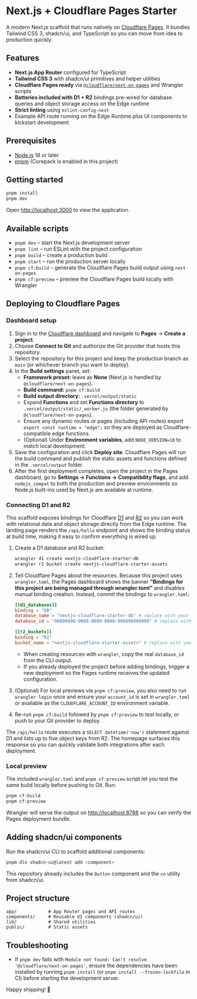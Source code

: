 # Next.js + Cloudflare Pages Starter

A modern Next.js scaffold that runs natively on [Cloudflare Pages](https://developers.cloudflare.com/pages/). It bundles Tailwind CSS 3, shadcn/ui, and TypeScript so you can move from idea to production quickly.

## Features

- **Next.js App Router** configured for TypeScript
- **Tailwind CSS 3** with shadcn/ui primitives and helper utilities
- **Cloudflare Pages ready** via [`@cloudflare/next-on-pages`](https://github.com/cloudflare/next-on-pages) and Wrangler scripts
- **Batteries included with D1 + R2** bindings pre-wired for database queries and object storage access on the Edge runtime
- **Strict linting** using `eslint-config-next`
- Example API route running on the Edge Runtime plus UI components to kickstart development

## Prerequisites

- [Node.js](https://nodejs.org/) 18 or later
- [pnpm](https://pnpm.io/) (Corepack is enabled in this project)

## Getting started

```bash
pnpm install
pnpm dev
```

Open <http://localhost:3000> to view the application.

## Available scripts

- `pnpm dev` – start the Next.js development server
- `pnpm lint` – run ESLint with the project configuration
- `pnpm build` – create a production build
- `pnpm start` – run the production server locally
- `pnpm cf:build` – generate the Cloudflare Pages build output using `next-on-pages`
- `pnpm cf:preview` – preview the Cloudflare Pages build locally with Wrangler

## Deploying to Cloudflare Pages

### Dashboard setup

1. Sign in to the [Cloudflare dashboard](https://dash.cloudflare.com/) and navigate to **Pages** → **Create a project**.
2. Choose **Connect to Git** and authorize the Git provider that hosts this repository.
3. Select the repository for this project and keep the production branch as `main` (or whichever branch you want to deploy).
4. In the **Build settings** panel, set:
   - **Framework preset:** leave as **None** (Next.js is handled by `@cloudflare/next-on-pages`).
   - **Build command:** `pnpm cf:build`
   - **Build output directory:** `.vercel/output/static`
   - Expand **Functions** and set **Functions directory** to `.vercel/output/static/_worker.js` (the folder generated by `@cloudflare/next-on-pages`).
   - Ensure any dynamic routes or pages (including API routes) export `export const runtime = "edge";` so they are deployed as Cloudflare-compatible edge functions.
   - (Optional) Under **Environment variables**, add `NODE_VERSION=18` to match local development.
5. Save the configuration and click **Deploy site**. Cloudflare Pages will run the build command and publish the static assets and functions defined in the `.vercel/output` folder.
6. After the first deployment completes, open the project in the Pages dashboard, go to **Settings → Functions → Compatibility flags**, and add `nodejs_compat` to both the production and preview environments so Node.js built-ins used by Next.js are available at runtime.

### Connecting D1 and R2

This scaffold exposes bindings for Cloudflare [D1](https://developers.cloudflare.com/d1/) and [R2](https://developers.cloudflare.com/r2/) so you can work with relational data and object storage directly from the Edge runtime. The landing page renders the `/api/hello` endpoint and shows the binding status at build time, making it easy to confirm everything is wired up.

1. Create a D1 database and R2 bucket:

   ```bash
   wrangler d1 create nextjs-cloudflare-starter-db
   wrangler r2 bucket create nextjs-cloudflare-starter-assets
   ```

2. Tell Cloudflare Pages about the resources. Because this project uses `wrangler.toml`, the Pages dashboard shows the banner **“Bindings for this project are being managed through wrangler.toml”** and disables manual binding creation. Instead, commit the bindings to `wrangler.toml`:

   ```toml
   [[d1_databases]]
   binding = "DB"
   database_name = "nextjs-cloudflare-starter-db" # replace with your database name
   database_id = "00000000-0000-0000-0000-000000000000" # replace with your database ID

   [[r2_buckets]]
   binding = "R2"
   bucket_name = "nextjs-cloudflare-starter-assets" # replace with your bucket name
   ```

   - When creating resources with `wrangler`, copy the real `database_id` from the CLI output.
   - If you already deployed the project before adding bindings, trigger a new deployment so the Pages runtime receives the updated configuration.
3. (Optional) For local previews via `pnpm cf:preview`, you also need to run `wrangler login` once and ensure your `account_id` is set in `wrangler.toml` or available as the `CLOUDFLARE_ACCOUNT_ID` environment variable.
4. Re-run `pnpm cf:build` followed by `pnpm cf:preview` to test locally, or push to your Git provider to deploy.

The `/api/hello` route executes a `SELECT datetime('now')` statement against D1 and lists up to five object keys from R2. The homepage surfaces this response so you can quickly validate both integrations after each deployment.

### Local preview

The included `wrangler.toml` and `pnpm cf:preview` script let you test the same build locally before pushing to Git. Run:

```bash
pnpm cf:build
pnpm cf:preview
```

Wrangler will serve the output on <http://localhost:8788> so you can verify the Pages deployment bundle.

## Adding shadcn/ui components

Run the shadcn/ui CLI to scaffold additional components:

```bash
pnpm dlx shadcn-ui@latest add <component>
```

This repository already includes the `Button` component and the `cn` utility from shadcn/ui.

## Project structure

```
app/            # App Router pages and API routes
components/     # Reusable UI components (shadcn/ui)
lib/            # Shared utilities
public/         # Static assets
```

## Troubleshooting

- If `pnpm dev` fails with `Module not found: Can't resolve '@cloudflare/next-on-pages'`, ensure the dependencies have been
  installed by running `pnpm install` (or `pnpm install --frozen-lockfile` in CI) before starting the development server.

Happy shipping! 🚀
